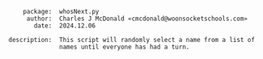         package:  whosNext.py
         author:  Charles J McDonald «cmcdonald@woonsocketschools.com»
           date:  2024.12.06

    description:  This script will randomly select a name from a list of
                  names until everyone has had a turn.

